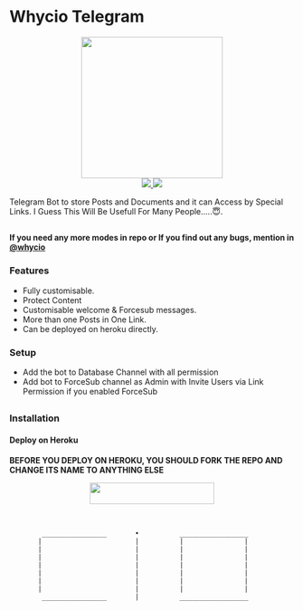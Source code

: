 # Whycio Telegram

<p align="center">
  <a href="https://www.python.org">
    <img src="http://ForTheBadge.com/images/badges/made-with-python.svg" width ="250">
  </a>

  






  </a>
  <br>
  <a href="https://github.com/cioyourfvboynih/protectcio/stargazers">
    <img src="https://img.shields.io/github/stars/cioyourfvboynih/protectcio?style=social">
  </a>
  <a href="https://github.com/cioyourfvboynih/protectcio/fork">
    <img src="https://img.shields.io/github/forks/cioyourfvboynih/protectcio?label=Fork&style=social">
  </a>  
</p>


Telegram Bot to store Posts and Documents and it can Access by Special Links.
I Guess This Will Be Usefull For Many People.....😇. 

##

**If you need any more modes in repo or If you find out any bugs, mention in [@whycio ](https://www.telegram.dog/whycio)**

### Features
- Fully customisable.
- Protect Content
- Customisable welcome & Forcesub messages.
- More than one Posts in One Link.
- Can be deployed on heroku directly.

### Setup

- Add the bot to Database Channel with all permission
- Add bot to ForceSub channel as Admin with Invite Users via Link Permission if you enabled ForceSub 

##
### Installation
#### Deploy on Heroku
**BEFORE YOU DEPLOY ON HEROKU, YOU SHOULD FORK THE REPO AND CHANGE ITS NAME TO ANYTHING ELSE**<br>
<p align="center"><a href="https://heroku.com/deploy?template=https://github.com/cioyourfvboynih/protectcio"> <img src="https://img.shields.io/badge/Web%20Heroku-blueviolet?style=for-the-badge&logo=heroku" width="220" height="38.45"/></a></p>
</a><br>
      


             
            ________________       •          _________________
           |                       |          |               |
           |                       |          |               |
           |                       |          |               |
           |                       |          |               |
           |                       |          |               |
           |                       |          |               |
           |                       |          |               |
            ________________       |          _________________
       

